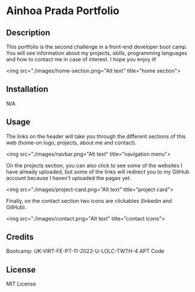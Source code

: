 
# Ainhoa Prada Portfolio

## Description

This portfolio is the second challenge in a front-end developer boot camp. You will see information about my projects, skills, programming languages and how to contact me in case of interest. I hope you enjoy it!

<img src="./images/home-section.png="Alt text" title="home section">

## Installation
N/A

## Usage

The links on the header will take you through the different sections of this web (home-on logo, projects, about me and contact).

<img src="./images/navbar.png="Alt text" title="navigation menu">

On the projects section, you can also click to see some of the websites I have already uploaded, but some of the links will redirect you to my GitHub account because I haven't uploaded the pages yet.

<img src="./images/project-card.png="Alt text" title="project card">


Finally, on the contact section two icons are clickables (linkedin and GitHub).

<img src="./images/contact.png="Alt text" title="contact icons">

## Credits 
Bootcamp: UK-VIRT-FE-PT-11-2022-U-LOLC-TWTH-4
APT Code

## License
MIT License

